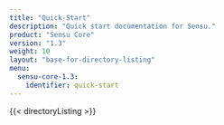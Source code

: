 ```yaml
---
title: "Quick-Start"
description: "Quick start documentation for Sensu."
product: "Sensu Core"
version: "1.3"
weight: 10
layout: "base-for-directory-listing"
menu:
  sensu-core-1.3:
    identifier: quick-start
---
```


{{< directoryListing >}}
